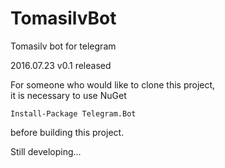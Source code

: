 # TomasilvBot
Tomasilv bot for telegram  

2016.07.23	v0.1 released

For someone who would like to clone this project,  
it is necessary to use NuGet
```
Install-Package Telegram.Bot
```
before building this project.



Still developing...
